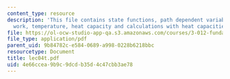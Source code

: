 ```yaml
---
content_type: resource
description: 'This file contains state functions, path dependent variables: heat and
  work, temperature, heat capacity and calculations with heat capacities.'
file: https://ol-ocw-studio-app-qa.s3.amazonaws.com/courses/3-012-fundamentals-of-materials-science-fall-2005/4e66ccea9b9c9dcdb35d4c47cbb3ae78_lec04t.pdf
file_type: application/pdf
parent_uid: 9b84782c-e584-0689-a998-0228b6218bbc
resourcetype: Document
title: lec04t.pdf
uid: 4e66ccea-9b9c-9dcd-b35d-4c47cbb3ae78
---
```

